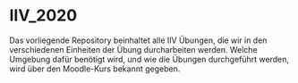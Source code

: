 # IIV_2020
Das vorliegende Repository beinhaltet alle IIV Übungen, die wir in den verschiedenen Einheiten der Übung durcharbeiten werden.
Welche Umgebung dafür benötigt wird, und wie die Übungen durchgeführt werden, wird über den Moodle-Kurs bekannt gegeben.


